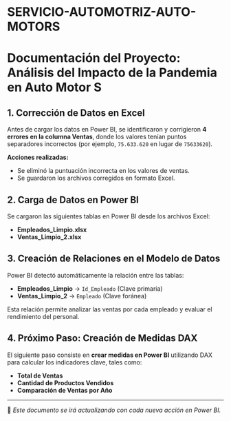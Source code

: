 # SERVICIO-AUTOMOTRIZ-AUTO-MOTORS

# Documentación del Proyecto: Análisis del Impacto de la Pandemia en Auto Motor S

## 1. Corrección de Datos en Excel
Antes de cargar los datos en Power BI, se identificaron y corrigieron **4 errores en la columna Ventas**, donde los valores tenían puntos separadores incorrectos (por ejemplo, `75.633.620` en lugar de `75633620`).

**Acciones realizadas:**
- Se eliminó la puntuación incorrecta en los valores de ventas.
- Se guardaron los archivos corregidos en formato Excel.

## 2. Carga de Datos en Power BI
Se cargaron las siguientes tablas en Power BI desde los archivos Excel:
- **Empleados_Limpio.xlsx**
- **Ventas_Limpio_2.xlsx**

## 3. Creación de Relaciones en el Modelo de Datos
Power BI detectó automáticamente la relación entre las tablas:
- **Empleados_Limpio** → `Id_Empleado` (Clave primaria)
- **Ventas_Limpio_2** → `Empleado` (Clave foránea)

Esta relación permite analizar las ventas por cada empleado y evaluar el rendimiento del personal.

## 4. Próximo Paso: Creación de Medidas DAX
El siguiente paso consiste en **crear medidas en Power BI** utilizando DAX para calcular los indicadores clave, tales como:
- **Total de Ventas**
- **Cantidad de Productos Vendidos**
- **Comparación de Ventas por Año**

---
📌 *Este documento se irá actualizando con cada nueva acción en Power BI.*

